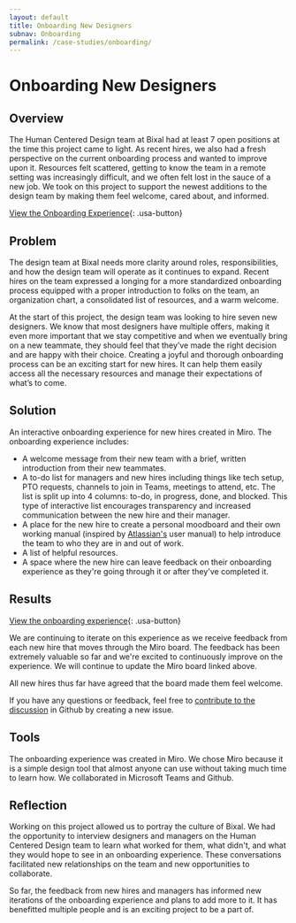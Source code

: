 ```yaml
---
layout: default
title: Onboarding New Designers
subnav: Onboarding
permalink: /case-studies/onboarding/
---
```


# Onboarding New Designers

## Overview

The Human Centered Design team at Bixal had at least 7 open positions at the time this project came to light. As recent hires, we also had a fresh perspective on the current onboarding process and wanted to improve upon it. Resources felt scattered, getting to know the team in a remote setting was increasingly difficult, and we often felt lost in the sauce of a new job. We took on this project to support the newest additions to the design team by making them feel welcome, cared about, and informed.

[View the Onboarding Experience](https://miro.com/app/board/o9J_lkmj560=/){: .usa-button}

## Problem

The design team at Bixal needs more clarity around roles, responsibilities, and how the design team will operate as it continues to expand. Recent hires on the team expressed a longing for a more standardized onboarding process equipped with a proper introduction to folks on the team, an organization chart, a consolidated list of resources, and a warm welcome.

At the start of this project, the design team was looking to hire seven new designers. We know that most designers have multiple offers, making it even more important that we stay competitive and when we eventually bring on a new teammate, they should feel that they’ve made the right decision and are happy with their choice. Creating a joyful and thorough onboarding process can be an exciting start for new hires. It can help them easily access all the necessary resources and manage their expectations of what’s to come.

## Solution

An interactive onboarding experience for new hires created in Miro. The onboarding experience includes:

- A welcome message from their new team with a brief, written introduction from their new teammates.
- A to-do list for managers and new hires including things like tech setup, PTO requests, channels to join in Teams, meetings to attend, etc. The list is split up into 4 columns: to-do, in progress, done, and blocked. This type of interactive list encourages transparency and increased communication between the new hire and their manager.
- A place for the new hire to create a personal moodboard and their own working manual (inspired by [Atlassian's]() user manual) to help introduce the team to who they are in and out of work.
- A list of helpful resources.
- A space where the new hire can leave feedback on their onboarding experience as they're going through it or after they've completed it.

## Results

[View the onboarding experience](){: .usa-button}

We are continuing to iterate on this experience as we receive feedback from each new hire that moves through the Miro board. The feedback has been extremely valuable so far and we're excited to continuously improve on the experience. We will continue to update the Miro board linked above.

All new hires thus far have agreed that the board made them feel welcome.

If you have any questions or feedback, feel free to [contribute to the discussion]() in Github by creating a new issue.

## Tools

The onboarding experience was created in Miro. We chose Miro because it is a simple design tool that almost anyone can use without taking much time to learn how.
We collaborated in Microsoft Teams and Github.

## Reflection

Working on this project allowed us to portray the culture of Bixal. We had the opportunity to interview designers and managers on the Human Centered Design team to learn what worked for them, what didn't, and what they would hope to see in an onboarding experience. These conversations facilitated new relationships on the team and new opportunities to collaborate.

So far, the feedback from new hires and managers has informed new iterations of the onboarding experience and plans to add more to it. It has benefitted multiple people and is an exciting project to be a part of.
